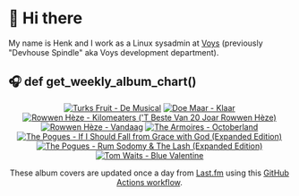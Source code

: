 # 👋 Hi there

My name is Henk and I work as a Linux sysadmin at <a href="https://www.voys.co/about/">Voys</a> (previously "Devhouse Spindle" aka Voys development department).

## 🎧 def get_weekly_album_chart()
<!-- lastfm -->
<p align="center"><a href="https://www.last.fm/music/Turks+Fruit/De+Musical"><img src="https://lastfm.freetls.fastly.net/i/u/64s/6e27317ad9845134e5c90435a4deb475.jpg" title="Turks Fruit - De Musical"></a> <a href="https://www.last.fm/music/Doe+Maar/Klaar"><img src="https://lastfm.freetls.fastly.net/i/u/64s/aa21452c53b446ce82eae290b6e4804c.jpg" title="Doe Maar - Klaar"></a> <a href="https://www.last.fm/music/Rowwen+H%C3%A8ze/Kilomeaters+(%27T+Beste+Van+20+Joar+Rowwen+H%C3%A8ze)"><img src="https://lastfm.freetls.fastly.net/i/u/64s/af81adf58acf2c7e12b8906af4ec0659.jpg" title="Rowwen Hèze - Kilomeaters ('T Beste Van 20 Joar Rowwen Hèze)"></a> <a href="https://www.last.fm/music/Rowwen+H%C3%A8ze/Vandaag"><img src="https://lastfm.freetls.fastly.net/i/u/64s/0731efecedd548b1b8419c9ac9e6328d.jpg" title="Rowwen Hèze - Vandaag"></a> <a href="https://www.last.fm/music/The+Armoires/Octoberland"><img src="https://lastfm.freetls.fastly.net/i/u/64s/698828b5d3b94cef3b261a096d7fc59b.jpg" title="The Armoires - Octoberland"></a> <a href="https://www.last.fm/music/The+Pogues/If+I+Should+Fall+from+Grace+with+God+(Expanded+Edition)"><img src="https://lastfm.freetls.fastly.net/i/u/64s/e822b0df391983e624b8506357b116e0.jpg" title="The Pogues - If I Should Fall from Grace with God (Expanded Edition)"></a> <a href="https://www.last.fm/music/The+Pogues/Rum+Sodomy+&+The+Lash+(Expanded+Edition)"><img src="https://lastfm.freetls.fastly.net/i/u/64s/7c858bb62c6fbda1b00a45e39a65b405.jpg" title="The Pogues - Rum Sodomy & The Lash (Expanded Edition)"></a> <a href="https://www.last.fm/music/Tom+Waits/Blue+Valentine"><img src="https://lastfm.freetls.fastly.net/i/u/64s/02c63ea63e2b4ab6a5df16157baed9ca.png" title="Tom Waits - Blue Valentine"></a> </p>

<p align="center">These album covers are updated once a day from <a href="https://www.last.fm/user/hbokh">Last.fm</a> using this <a href="https://github.com/marketplace/actions/lastfm-to-markdown">GitHub Actions workflow</a>.</p>
